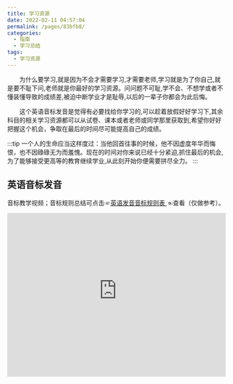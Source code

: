 ```yaml
---
title: 学习资源
date: 2022-02-11 04:57:04
permalink: /pages/83bfb8/
categories:
  - 指南
  - 学习总结
tags:
  - 学习资源
---
```

&emsp;&emsp;为什么要学习,就是因为不会才需要学习,才需要老师,学习就是为了你自己,就是要不耻下问,老师就是你最好的学习资源。问问题不可耻,学不会、不想学或者不懂装懂导致的成绩差,被迫中断学业才是耻辱,以后的一辈子你都会为此后悔。

&emsp;&emsp;这个英语音标发音是觉得有必要找给你学习的,可以趁着放假好好学习下,其余科目的相关学习资源都可以从试卷、课本或者老师或同学那里获取到,希望你好好把握这个机会，争取在最后的时间尽可能提高自己的成绩。

:::tip
一个人的生命应当这样度过：当他回首往事的时候，他不因虚度年华而悔恨，也不因碌碌无为而羞愧。现在的时间对你来说已经十分紧迫,抓住最后的机会,为了能够接受更高等的教育继续学业,从此刻开始你便需要拼尽全力。
:::
## 英语音标发音

音标教学视频<Badge text="周育茹"/>；音标规则总结可点击☞[英语发音音标规则表
](https://zhuanlan.zhihu.com/p/63135532)☜查看（仅做参考）。

<div style="position: relative;width: 100%;height: 0;padding-bottom: 75%;">
<iframe frameborder="0" allowfullscreen src='https://cn-jsnt-dx-v-15.bilivideo.com/upgcxcode/86/59/422225986/422225986-1-160.mp4?e=ig8euxZM2rNcNbRVhwdVhwdlhWdVhwdVhoNvNC8BqJIzNbfq9rVEuxTEnE8L5F6VnEsSTx0vkX8fqJeYTj_lta53NCM=&uipk=5&nbs=1&deadline=1644561030&gen=playurlv2&os=bcache&oi=3662573633&trid=00005684bfa508fe476faaae8c54f12089e1T&platform=html5&upsig=eddb70160c719b15fff5e4ffd5cb8adb&uparams=e,uipk,nbs,deadline,gen,os,oi,trid,platform&cdnid=9923&mid=0&bvc=vod&nettype=0&bw=59634&orderid=0,1&logo=80000000' style="position: absolute;top: 0;left: 0;width: 100%;height: 100%;"></iframe>
</div>
<!--
<video 
style="width:100%"
poster="https://source.renserve.com/assets/img/2022/02/11/2cf7c0a8-8ab8-11ec-aea4-fa163e1211f0.jpg" 
src="https://upos-sz-mirrorkodo.bilivideo.com/upgcxcode/86/59/422225986/422225986-1-160.mp4?e=ig8euxZM2rNcNbRVhwdVhwdlhWdVhwdVhoNvNC8BqJIzNbfq9rVEuxTEnE8L5F6VnEsSTx0vkX8fqJeYTj_lta53NCM=&uipk=5&nbs=1&deadline=1644540194&gen=playurlv2&os=kodobv&oi=837395164&trid=c87e445ee7574e349b5ca14f1535d1deT&platform=html5&upsig=3c62e2f2b641c487affb2aa8dcf426f3&uparams=e,uipk,nbs,deadline,gen,os,oi,trid,platform&mid=0&bvc=vod&nettype=0&bw=59634&orderid=0,1&logo=80000000" type="video/mp4" autoplay="autoplay" controls="controls" loop="-1">
    <p>你的浏览器不支持video标签.</p>
</video>
-->
